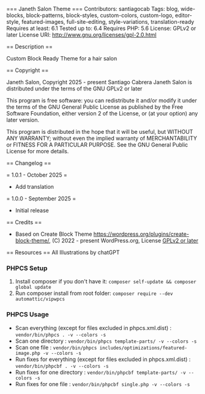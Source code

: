 === Janeth Salon Theme ===
Contributors: santiagocab
Tags: blog, wide-blocks, block-patterns, block-styles, custom-colors, custom-logo, editor-style, featured-images, full-site-editing, style-variations, translation-ready
Requires at least: 6.1
Tested up to: 6.4
Requires PHP: 5.6
License: GPLv2 or later
License URI: http://www.gnu.org/licenses/gpl-2.0.html

== Description ==

Custom Block Ready Theme for a hair salon

== Copyright ==

Janeth Salon, Copyright 2025 - present Santiago Cabrera
Janeth Salon is distributed under the terms of the GNU GPLv2 or later

This program is free software: you can redistribute it and/or modify
it under the terms of the GNU General Public License as published by
the Free Software Foundation, either version 2 of the License, or
(at your option) any later version.

This program is distributed in the hope that it will be useful,
but WITHOUT ANY WARRANTY; without even the implied warranty of
MERCHANTABILITY or FITNESS FOR A PARTICULAR PURPOSE. See the
GNU General Public License for more details.

== Changelog ==

= 1.0.1 - October 2025 =
* Add translation

= 1.0.0 - September 2025 =
* Initial release

== Credits ==
* Based on Create Block Theme https://wordpress.org/plugins/create-block-theme/, (C) 2022 - present WordPress.org, License [GPLv2 or later](https://www.gnu.org/licenses/gpl-2.0.html)

== Resources ==
All Illustrations by chatGPT

### PHPCS Setup
1. Install composer if you don't have it: `composer self-update && composer global update`
2. Run composer install from root folder: `composer require --dev automattic/vipwpcs`

### PHPCS Usage
* Scan everything (except for files excluded in phpcs.xml.dist) : `vendor/bin/phpcs . -v --colors -s`
* Scan one directory : `vendor/bin/phpcs template-parts/ -v --colors -s`
* Scan one file : `vendor/bin/phpcs includes/optimizations/featured-image.php -v --colors -s`
* Run fixes for everything (except for files excluded in phpcs.xml.dist) : `vendor/bin/phpcbf . -v --colors -s`
* Run fixes for one directory : `vendor/bin/phpcbf template-parts/ -v --colors -s`
* Run fixes for one file : `vendor/bin/phpcbf single.php -v --colors -s`
